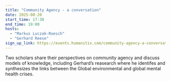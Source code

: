 ```yaml
---
title: "Community Agency - a conversation"
date: 2025-08-20
start_time: 17:30
end_time: 19:00
hosts:
  - "Markus Luczak-Roesch"
  - "Gerhard Reese"
sign_up_link: https://events.humanitix.com/community-agency-a-conversation-with-markus-luczak-roesch-and-gerhard-reese/tickets
---
```


Two scholars share their perspectives on community agency and discuss models of
knowledge, including Gerhard’s reasearch where he identifes and synthesizes the
links between the Global environmental and global mental health crises.
